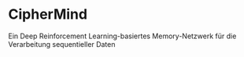 # CipherMind
 Ein Deep Reinforcement Learning-basiertes Memory-Netzwerk für die Verarbeitung sequentieller Daten
